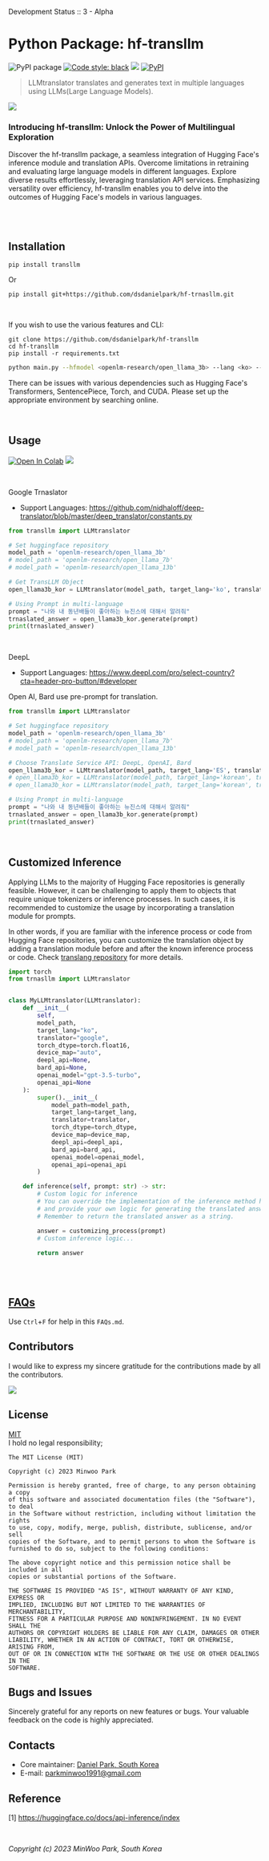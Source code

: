 Development Status :: 3 - Alpha

# Python Package: hf-transllm

<p align="left">
<a><img alt="PyPI package" src="https://img.shields.io/badge/pypi-transllm-black"></a>
<a href="https://github.com/psf/black"><img alt="Code style: black" src="https://img.shields.io/badge/code%20style-black-000000.svg"></a>
<a href="https://hits.seeyoufarm.com"><img src="https://hits.seeyoufarm.com/api/count/incr/badge.svg?url=https%3A%2F%2Fgithub.com%2Fdsdanielpark%2Fhf-transllm&count_bg=%23000000&title_bg=%23555555&icon=&icon_color=%23E7E7E7&title=hits&edge_flat=false"/></a>
<a href="https://pypi.org/project/transllm/"><img alt="PyPI" src="https://img.shields.io/pypi/v/transllm"></a>
</p>


> LLMtranslator translates and generates text in multiple languages using LLMs(Large Language Models).

![](assets/transllm.png)

### Introducing hf-transllm: Unlock the Power of Multilingual Exploration

Discover the hf-transllm package, a seamless integration of Hugging Face's inference module and translation APIs. Overcome limitations in retraining and evaluating large language models in different languages. Explore diverse results effortlessly, leveraging translation API services. Emphasizing versatility over efficiency, hf-transllm enables you to delve into the outcomes of Hugging Face's models in various languages.


<br>


<br>

## Installation
```
pip install transllm
```
Or
```
pip install git+https://github.com/dsdanielpark/hf-trnasllm.git
```

<br>

If you wish to use the various features and CLI:
```
git clone https://github.com/dsdanielpark/hf-transllm
cd hf-transllm
pip install -r requirements.txt
```
```bash
python main.py --hfmodel <openlm-research/open_llama_3b> --lang <ko> --translator <google>
```
There can be issues with various dependencies such as Hugging Face's Transformers, SentencePiece, Torch, and CUDA. Please set up the appropriate environment by searching online.
<br>

<br>

## Usage    
[![Open In Colab](https://colab.research.google.com/assets/colab-badge.svg)](https://colab.research.google.com/drive/1117ikGEmU4FncBDl1xCC2IhPPDOr75lX?usp=sharing) 
![](assets/hf-transllm-colab.png)

<br>

Google Trnaslator
- Support Languages: https://github.com/nidhaloff/deep-translator/blob/master/deep_translator/constants.py
```python
from transllm import LLMtranslator

# Set huggingface repository
model_path = 'openlm-research/open_llama_3b'
# model_path = 'openlm-research/open_llama_7b'
# model_path = 'openlm-research/open_llama_13b'

# Get TransLLM Object
open_llama3b_kor = LLMtranslator(model_path, target_lang='ko', translator='google') # Language == Korean

# Using Prompt in multi-language
prompt = "나와 내 동년배들이 좋아하는 뉴진스에 대해서 알려줘"
trnaslated_answer = open_llama3b_kor.generate(prompt)
print(trnaslated_answer)
```

<br>

DeepL
- Support Languages: https://www.deepl.com/pro/select-country?cta=header-pro-button/#developer

Open AI, Bard use pre-prompt for translation.
```python
from transllm import LLMtranslator

# Set huggingface repository
model_path = 'openlm-research/open_llama_3b'
# model_path = 'openlm-research/open_llama_7b'
# model_path = 'openlm-research/open_llama_13b'

# Choose Translate Service API: DeepL, OpenAI, Bard
open_llama3b_kor = LLMtranslator(model_path, target_lang='ES', translator='deepl', deepl_api='xxxxxxx') # Language == Spanish
# open_llama3b_kor = LLMtranslator(model_path, target_lang='korean', translator='openai', openai_api='xxxxxxx', openai_model='gpt-3.5-turbo')
# open_llama3b_kor = LLMtranslator(model_path, target_lang='korean', translator='bard', bard_api='xxxxxxx')

# Using Prompt in multi-language
prompt = "나와 내 동년배들이 좋아하는 뉴진스에 대해서 알려줘"
trnaslated_answer = open_llama3b_kor.generate(prompt)
print(trnaslated_answer)
```

<br>

## Customized Inference
Applying LLMs to the majority of Hugging Face repositories is generally feasible. However, it can be challenging to apply them to objects that require unique tokenizers or inference processes. In such cases, it is recommended to customize the usage by incorporating a translation module for prompts.

In other words, if you are familiar with the inference process or code from Hugging Face repositories, you can customize the translation object by adding a translation module before and after the known inference process or code. Check [translang repository](https://github.com/dsdanielpark/translang) for more details.
```python
import torch
from trnasllm import LLMtranslator


class MyLLMtranslator(LLMtranslator):
    def __init__(
        self,
        model_path,
        target_lang="ko",
        translator="google",
        torch_dtype=torch.float16,
        device_map="auto",
        deepl_api=None,
        bard_api=None,
        openai_model="gpt-3.5-turbo",
        openai_api=None
    ):
        super().__init__(
            model_path=model_path,
            target_lang=target_lang,
            translator=translator,
            torch_dtype=torch_dtype,
            device_map=device_map,
            deepl_api=deepl_api,
            bard_api=bard_api,
            openai_model=openai_model,
            openai_api=openai_api
        )

    def inference(self, prompt: str) -> str:
        # Custom logic for inference
        # You can override the implementation of the inference method here
        # and provide your own logic for generating the translated answer
        # Remember to return the translated answer as a string.

        answer = customizing_process(prompt)
        # Custom inference logic...
        
        return answer
```

<br><br>

## [FAQs](./documents/FAQs.md)
Use `Ctrl`+`F` for help in this `FAQs.md`.

## Contributors

I would like to express my sincere gratitude for the contributions made by all the contributors.

<a href="https://github.com/dsdanielpark/hf-transllm/graphs/contributors">
  <img src="https://contrib.rocks/image?repo=dsdanielpark/hf-transllm" />
</a>


<br>

## License
[MIT](https://opensource.org/license/mit/) <br>
I hold no legal responsibility; 
```
The MIT License (MIT)

Copyright (c) 2023 Minwoo Park

Permission is hereby granted, free of charge, to any person obtaining a copy
of this software and associated documentation files (the "Software"), to deal
in the Software without restriction, including without limitation the rights
to use, copy, modify, merge, publish, distribute, sublicense, and/or sell
copies of the Software, and to permit persons to whom the Software is
furnished to do so, subject to the following conditions:

The above copyright notice and this permission notice shall be included in all
copies or substantial portions of the Software.

THE SOFTWARE IS PROVIDED "AS IS", WITHOUT WARRANTY OF ANY KIND, EXPRESS OR
IMPLIED, INCLUDING BUT NOT LIMITED TO THE WARRANTIES OF MERCHANTABILITY,
FITNESS FOR A PARTICULAR PURPOSE AND NONINFRINGEMENT. IN NO EVENT SHALL THE
AUTHORS OR COPYRIGHT HOLDERS BE LIABLE FOR ANY CLAIM, DAMAGES OR OTHER
LIABILITY, WHETHER IN AN ACTION OF CONTRACT, TORT OR OTHERWISE, ARISING FROM,
OUT OF OR IN CONNECTION WITH THE SOFTWARE OR THE USE OR OTHER DEALINGS IN THE
SOFTWARE.
```

## Bugs and Issues
Sincerely grateful for any reports on new features or bugs. Your valuable feedback on the code is highly appreciated.

## Contacts
- Core maintainer: [Daniel Park, South Korea](https://github.com/DSDanielPark) <br>
- E-mail: parkminwoo1991@gmail.com <br>

## Reference 
[1] https://huggingface.co/docs/api-inference/index <br>
  
<br>
            

  
*Copyright (c) 2023 MinWoo Park, South Korea*<br>
